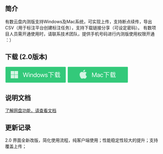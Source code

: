 ## 简介

有数云盘内测版支持Windows及Mac系统，可实现上传，支持断点续传，导出CSV（用于标注平台创建标注任务），支持下载链接分享（可设定密码）。
有数项目人员需开通使用时，请联系技术团队，提供手机号码进行内测版使用权限开通 ：）

## 下载  (2.0版本)

[![](./images/windows.png)](http://ysdm.saasv.com/pan/581242/download/youshu_pan_win_setup_2.0.exe?e=1634971605&token=zWgdjdRsH7WGyRTkxjc31KVUk1X8EoyE9qStHqaU:NSIARcil052VDvbNTpjjF-b19p4=)
[![](./images/mac.png)](http://ysdm.saasv.com/pan/581242/download/youshu_pan_mac_2.0.dmg?e=1634971582&token=zWgdjdRsH7WGyRTkxjc31KVUk1X8EoyE9qStHqaU:hTL0WHsCD98VfAadax-g6jazImM=)

## 说明文档 
[了解网盘功能，请查看文档](http://docs.cloudin.com/tools/youshucloud2.0/%E6%9C%89%E6%95%B0%E4%BA%91%E7%9B%982.0.html)  

## 更新记录

2.0 界面全新改版，简化使用流程，纯客户端使用；性能稳定性较大的提升；支持覆盖上传；
